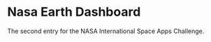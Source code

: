 Nasa Earth Dashboard
====================

The second entry for the NASA International Space Apps Challenge.
